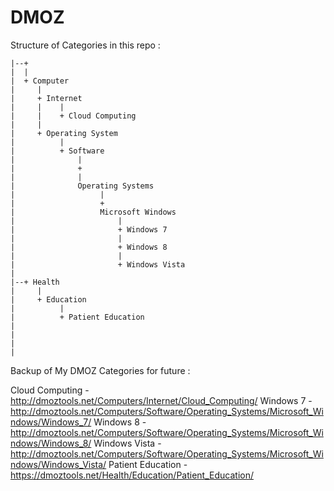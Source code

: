 # DMOZ

Structure of Categories in this repo :

````
|--+
|  |
|  + Computer
|     |
|     + Internet
|     |    |
|     |    + Cloud Computing
|     |
|     + Operating System
|          |
|          + Software
|              |
|              +
|              |
|              Operating Systems
|                   |
|                   +
|                   Microsoft Windows
|                       |
|                       + Windows 7
|                       |
|                       + Windows 8
|                       |
|                       + Windows Vista
|
|--+ Health
|     |
|     + Education
|          |
|          + Patient Education
|
|
|
|
````


Backup of My DMOZ Categories for future :

Cloud Computing - http://dmoztools.net/Computers/Internet/Cloud_Computing/
Windows 7 - http://dmoztools.net/Computers/Software/Operating_Systems/Microsoft_Windows/Windows_7/
Windows 8 - http://dmoztools.net/Computers/Software/Operating_Systems/Microsoft_Windows/Windows_8/
Windows Vista - http://dmoztools.net/Computers/Software/Operating_Systems/Microsoft_Windows/Windows_Vista/
Patient Education - https://dmoztools.net/Health/Education/Patient_Education/





